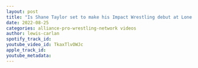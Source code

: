 ```yaml
---
layout: post
title: "Is Shane Taylor set to make his Impact Wrestling debut at Lone Star Stampede this weekend?"
date: 2022-08-25
categories: alliance-pro-wrestling-network videos
author: lewis-carlan
spotify_track_id: 
youtube_video_id: TkaxTlvOWJc
apple_track_id: 
youtube_metadata: 
---
```

